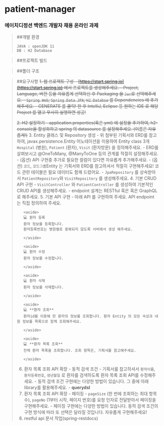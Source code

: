# patient-manager
### 에이치디정션 백엔드 개발자 채용 온라인 과제


> ##개발 환경
>```
>JAVA : openJDK 11
>DB : H2 Database
>```

> ##프로젝트 빌드

> ##폴더 구조 

> ##요구사항
> ~~1. 웹 프로젝트 구성
     - [https://start.spring.io](https://start.spring.io) 에서 프로젝트를 생성해주세요.
     - Project, Language, 버전 등을 자유롭게 선택하신 후 Packaging 을 `Jar`로 선택해주세요.
     - `Spring Web`, `Spring Data JPA`, `H2 Databse` 를 Dependencies 에 추가해주세요.
     - GENERATE 를 클릭! 한 후 IntelliJ, Eclipse 등 원하는 IDE 로 해당 Project 를 열고 무사히 실행하면 성공!~~
>
> ~~2. H2 설정하기
    - application.properties(혹은 yml) 에 설정을 추가하여, h2-console을 활성화하고 spring 의 datasource 를 설정해주세요. (이름은 자유롭게!)~~
> 3. Entity 클래스 및 Repository 생성
    - 위 첨부된 기획서와 ERD를 참고하여, javax.persistence.Entity 어노테이션을 이용하여 Entity class 3개 `Hospital` (병원), `Patient` (환자), `Visit` (환자방문) 을 정의해주세요.
        - ERD를 살펴보시고 @OneToMany, @ManyToOne 등의 관계를 적절히 설정해주세요.
        - (옵션) API 구현중 추가로 필요한 컬럼이 있다면 자유롭게 추가해주세요.
        - (옵션) `코드`, `코드그룹`Entity 는 기획서와 ERD를 참고하셔서 적절히 구현해주세요! 코드 관련 테이블은 필요 데이터도 함께 드렸어요.
    - `JpaRepository` 를 상속받아서 `PatientRepository`와 `VisitRepository` 를 생성해주세요.
> 4. 기본 CRUD API 구현
    - `VisitController` 와 `PatientController` 를 생성하여 기본적인 CRUD API를 생성해주세요.
    - endpoint 설계는 RESTful 혹은 혹은 GraphQL로 해주세요.
> 5. 기본 API 구현
    - 아래 API 를 구현하여 주세요. API endpoint 는 직접 정의하여 주세요.
>
>        <aside>
>        💻 환자 등록
>        환자 정보를 등록합니다.
>        환자등록번호는 병원별로 중복되지 않도록 서버에서 생성 해주세요.
>
>        </aside>
>
>        <aside>
>        💻 환자 수정
>        환자 정보를 수정합니다.
>
>        </aside>
>
>        <aside>
>        💻 환자 삭제
>        환자 정보를 삭제합니다.
>
>        </aside>
>
>        <aside>
>        💻 **환자 조회**
>        환자id를 이용해 한 환자의 정보를 조회합니다. 환자 Entity 의 모든 속성과 내원 정보를 목록으로 함께 조회해주세요.
>
>        </aside>
>
>        <aside>
>        💻 **환자 목록 조회**
>        전체 환자 목록을 조회합니다. 조회 항목은, 기획서를 참고해주세요.
>
>        </aside>
>
> 6. 환자 목록 조회 API 확장 - 동적 검색 조건
    - 기획서를 참고하셔서 `환자이름`, `환자등록번호`, `생년월일` 로 환자를 검색하도록 환자 목록 조회 API를 수정해주세요.
    - 동적 검색 조건 구현에는 다양한 방법이 있습니다. 그 중에 아래 library를 활용해주세요.
        - **querydsl**
> 7. 환자 목록 조회 API 확장 - 페이징
    - `pageSize` (한 번에 조회하는 최대 항목 수), `pageNo` (1부터 시작, 페이지 번호)를 요청 인자로 전달받아서 페이징을 구현해주세요.
    - 페이징 구현에는 다양한 방법이 있습니다. 동적 검색 조건의 구현 방식에 따라 또 선택은 달라질 것입니다. 자유롭게 구현해주세요!
> 8. restful api 문서 작업(spring-restdocs)